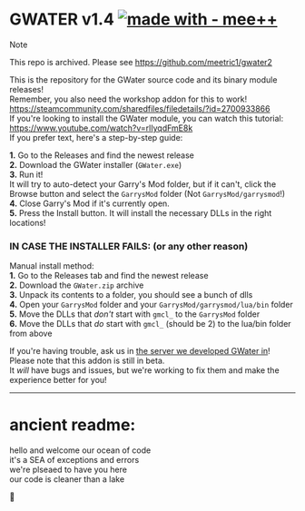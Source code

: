 # GWATER v1.4  [![made with - mee++](https://img.shields.io/badge/made_with-mee%2B%2B-2ea44f)](https://)  

> [!NOTE]
> This repo is archived. Please see https://github.com/meetric1/gwater2

This is the repository for the GWater source code and its binary module releases!  
Remember, you also need the workshop addon for this to work! https://steamcommunity.com/sharedfiles/filedetails/?id=2700933866  
If you're looking to install the GWater module, you can watch this tutorial: https://www.youtube.com/watch?v=rlIyqdFmE8k  
If you prefer text, here's a step-by-step guide:  
  
**1.** Go to the Releases and find the newest release  
**2.** Download the GWater installer (`GWater.exe`)  
**3.** Run it!  
It will try to auto-detect your Garry's Mod folder, but if it can't, click the Browse button and select the `GarrysMod` folder (Not `GarrysMod/garrysmod`!)  
**4.** Close Garry's Mod if it's currently open.  
**5.** Press the Install button. It will install the necessary DLLs in the right locations!  
  
### IN CASE THE INSTALLER FAILS: (or any other reason)
Manual install method:  
**1.** Go to the Releases tab and find the newest release  
**2.** Download the `GWater.zip` archive  
**3.** Unpack its contents to a folder, you should see a bunch of dlls  
**4.** Open your `GarrysMod` folder and your `GarrysMod/garrysmod/lua/bin` folder  
**5.** Move the DLLs that *don't* start with `gmcl_` to the `GarrysMod` folder  
**6.** Move the DLLs that *do* start with `gmcl_` (should be 2) to the lua/bin folder from above  
  
If you're having trouble, ask us in [the server we developed GWater in](https://discord.gg/vdsgHsFrx2)!  
Please note that this addon is still in beta.  
It *will* have bugs and issues, but we're working to fix them and make the experience better for you!  

  
  
  
  
  
  
---
# ancient readme:
hello and welcome our ocean of code  
it's a SEA of exceptions and errors  
we're plseaed to have you here  
our code is cleaner than a lake  
  
🗿
